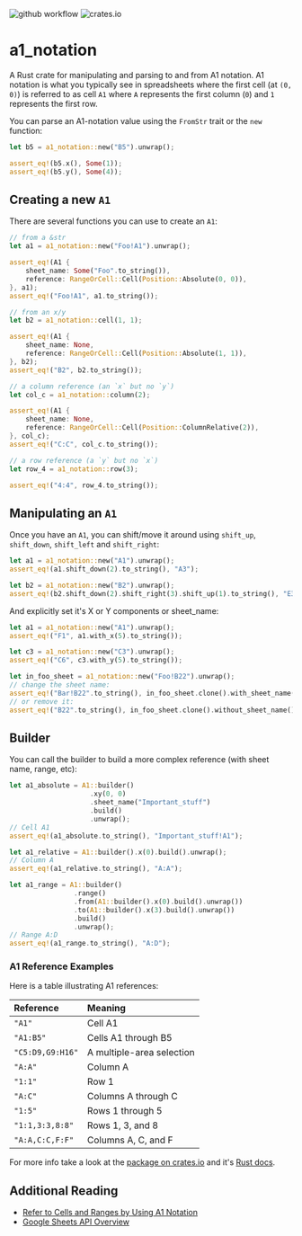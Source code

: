 ![github workflow](https://github.com/patrickomatic/a1_notation/actions/workflows/rust.yml/badge.svg)
![crates.io](https://img.shields.io/crates/v/a1_notation.svg)

# a1_notation

A Rust crate for manipulating and parsing to and from A1 notation.  A1 notation is what you 
typically see in spreadsheets where the first cell (at `(0, 0)`) is referred to as cell `A1` where
`A` represents the first column (`0`) and `1` represents the first row.

You can parse an A1-notation value using the `FromStr` trait or the `new` function:

```rust
let b5 = a1_notation::new("B5").unwrap();

assert_eq!(b5.x(), Some(1));
assert_eq!(b5.y(), Some(4));
```

## Creating a new `A1`

There are several functions you can use to create an `A1`:

```rust
// from a &str
let a1 = a1_notation::new("Foo!A1").unwrap();

assert_eq!(A1 { 
    sheet_name: Some("Foo".to_string()),
    reference: RangeOrCell::Cell(Position::Absolute(0, 0)),
}, a1);
assert_eq!("Foo!A1", a1.to_string());

// from an x/y
let b2 = a1_notation::cell(1, 1);

assert_eq!(A1 { 
    sheet_name: None,
    reference: RangeOrCell::Cell(Position::Absolute(1, 1)),
}, b2);
assert_eq!("B2", b2.to_string());

// a column reference (an `x` but no `y`)
let col_c = a1_notation::column(2);

assert_eq!(A1 { 
    sheet_name: None,
    reference: RangeOrCell::Cell(Position::ColumnRelative(2)),
}, col_c);
assert_eq!("C:C", col_c.to_string());

// a row reference (a `y` but no `x`)
let row_4 = a1_notation::row(3);

assert_eq!("4:4", row_4.to_string());
```

## Manipulating an `A1`

Once you have an `A1`, you can shift/move it around using `shift_up`, `shift_down`,
`shift_left` and `shift_right`:

```rust
let a1 = a1_notation::new("A1").unwrap();
assert_eq!(a1.shift_down(2).to_string(), "A3");

let b2 = a1_notation::new("B2").unwrap();
assert_eq!(b2.shift_down(2).shift_right(3).shift_up(1).to_string(), "E3");
```

And explicitly set it's X or Y components or sheet_name:
```rust
let a1 = a1_notation::new("A1").unwrap();
assert_eq!("F1", a1.with_x(5).to_string());

let c3 = a1_notation::new("C3").unwrap();
assert_eq!("C6", c3.with_y(5).to_string());

let in_foo_sheet = a1_notation::new("Foo!B22").unwrap();
// change the sheet name:
assert_eq!("Bar!B22".to_string(), in_foo_sheet.clone().with_sheet_name("Bar").to_string());
// or remove it:
assert_eq!("B22".to_string(), in_foo_sheet.clone().without_sheet_name().to_string());
```

## Builder

You can call the builder to build a more complex reference (with sheet name, range, etc):

```rust
let a1_absolute = A1::builder()
                    .xy(0, 0)
                    .sheet_name("Important_stuff")
                    .build()
                    .unwrap();
// Cell A1
assert_eq!(a1_absolute.to_string(), "Important_stuff!A1");

let a1_relative = A1::builder().x(0).build().unwrap();
// Column A
assert_eq!(a1_relative.to_string(), "A:A");

let a1_range = A1::builder()
                .range()
                .from(A1::builder().x(0).build().unwrap())
                .to(A1::builder().x(3).build().unwrap())
                .build()
                .unwrap();
// Range A:D
assert_eq!(a1_range.to_string(), "A:D");
```

### A1 Reference Examples

Here is a table illustrating A1 references:

| **Reference**   | **Meaning**               |
|:----------------|:--------------------------|
| `"A1"`          | Cell A1                   |
| `"A1:B5"`       | Cells A1 through B5       |
| `"C5:D9,G9:H16"`| A multiple-area selection |
| `"A:A"`         | Column A                  |
| `"1:1"`         | Row 1                     |
| `"A:C"`         | Columns A through C       |
| `"1:5"`         | Rows 1 through 5          |
| `"1:1,3:3,8:8"` | Rows 1, 3, and 8          |
| `"A:A,C:C,F:F"` | Columns A, C, and F       |

For more info take a look at the [package on crates.io](https://crates.io/crates/a1_notation/) and it's [Rust docs](https://docs.rs/a1_notation/latest/a1_notation/).

## Additional Reading

* [Refer to Cells and Ranges by Using A1 Notation](https://learn.microsoft.com/en-us/office/vba/excel/concepts/cells-and-ranges/refer-to-cells-and-ranges-by-using-a1-notation)
* [Google Sheets API Overview](https://developers.google.com/sheets/api/guides/concepts)
